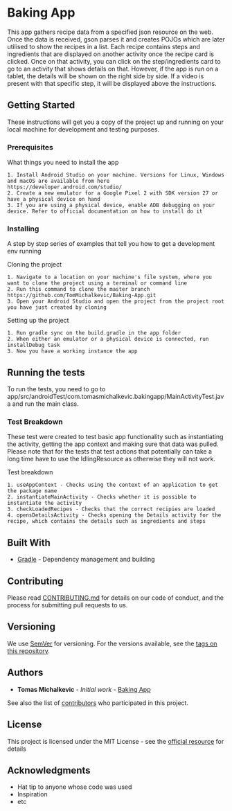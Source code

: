 # Baking App

This app gathers recipe data from a specified json resource on the web. Once the data is received, gson parses it and creates POJOs which are later utilised to show the recipes in a list. Each recipe contains steps and ingredients that are displayed on another activity once the recipe card is clicked. Once on that activity, you can click on the step/ingredients card to go to an activity that shows details on that. However, if the app is run on a tablet, the details will be shown on the right side by side. If a video is present with that specific step, it will be displayed above the instructions.

## Getting Started

These instructions will get you a copy of the project up and running on your local machine for development and testing purposes.

### Prerequisites

What things you need to install the app

```
1. Install Android Studio on your machine. Versions for Linux, Windows and macOS are available from here https://developer.android.com/studio/
2. Create a new emulator for a Google Pixel 2 with SDK version 27 or have a physical device on hand
3. If you are using a physical device, enable ADB debugging on your device. Refer to official documentation on how to install do it
```

### Installing

A step by step series of examples that tell you how to get a development env running

Cloning the project

```
1. Navigate to a location on your machine's file system, where you want to clone the project using a terminal or command line
2. Run this command to clone the master branch https://github.com/TomMichalkevic/Baking-App.git
3. Open your Android Studio and open the project from the project root you have just created by cloning
```

Setting up the project

```
1. Run gradle sync on the build.gradle in the app folder
2. When either an emulator or a physical device is connected, run installDebug task
3. Now you have a working instance the app
```

## Running the tests

To run the tests, you need to go to app/src/androidTest/com.tomasmichalkevic.bakingapp/MainActivityTest.java and run the main class.

### Test Breakdown

These test were created to test basic app functionality such as instantiating the activity, getting the app context and making sure that data was pulled. Please note that for the tests that test actions that potentially can take a long time have to use the IdlingResource as otherwise they will not work.

Test breakdown

```
1. useAppContext - Checks using the context of an application to get the package name
2. instantiateMainActivity - Checks whether it is possible to instantiate the activity
3. checkLoadedRecipes - Checks that the correct recipies are loaded
4. opensDetailsActivity - Checks opening the Details activity for the recipe, which contains the details such as ingredients and steps
```

## Built With

* [Gradle](https://gradle.org) - Dependency management and building

## Contributing

Please read [CONTRIBUTING.md](https://github.com/TomMichalkevic/Baking-App/blob/master/CONTRIBUTING.md) for details on our code of conduct, and the process for submitting pull requests to us.

## Versioning

We use [SemVer](http://semver.org/) for versioning. For the versions available, see the [tags on this repository](https://github.com/TomMichalkevic/Baking-App/tags). 

## Authors

* **Tomas Michalkevic** - *Initial work* - [Baking App](https://github.com/TomMichalkevic/Baking-App)

See also the list of [contributors](https://github.com/TomMichalkevic/Baking-App/contributors) who participated in this project.

## License

This project is licensed under the MIT License - see the [official resource](https://opensource.org/licenses/MIT) for details

## Acknowledgments

* Hat tip to anyone whose code was used
* Inspiration
* etc
